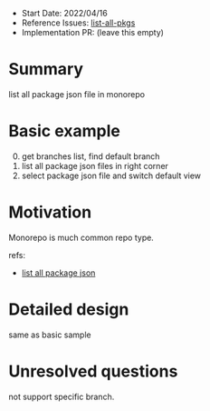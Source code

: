 - Start Date: 2022/04/16
- Reference Issues: [list-all-pkgs]('/repo-stack/drafts/DRAFT-000-list-all-pkgs.md')
- Implementation PR: (leave this empty)

# Summary

list all package json file in monorepo

# Basic example

0. get branches list, find default branch
1. list all package json files in right corner
2. select package json file and switch default view

# Motivation

Monorepo is much common repo type.

refs:

- [list all package json](https://stackoverflow.com/questions/48191942/using-github-api-to-retrieve-files-with-specific-extension)

# Detailed design

same as basic sample

# Unresolved questions

not support specific branch.